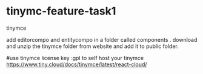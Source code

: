 # tinymc-feature-task1
tinymce

add editorcompo and entitycompo in a folder called components .
download and unzip the tinymce folder from website and add it to public folder.

#use tinymce license key :gpl to self host your tinymce
https://www.tiny.cloud/docs/tinymce/latest/react-cloud/
